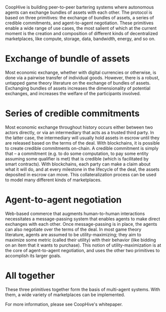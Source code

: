 CoopHive is building peer-to-peer bartering systems where autonomous agents can exchange bundles of assets with each other. The protocol is based on three primitives: the exchange of bundles of assets, a series of credible commitments, and agent-to-agent negotiation. These primitives enable a wide range of use cases, the most salient of which at the current moment is the creation and composition of different kinds of decentralized marketplaces, like compute, storage, data, bandwidth, energy, and so on.


# Exchange of bundle of assets

Most economic exchange, whether with digital currencies or otherwise, is done via a pairwise transfer of individual goods. However, there is a robust, untapped game theory literature on the exchange of bundles of assets. Exchanging bundles of assets increases the dimensionality of potential exchanges, and increases the welfare of the participants involved. 


# Series of credible commitments

Most economic exchange throughout history occurs either between two actors directly, or via an intermediary that acts as a trusted third party. In the latter case, the intermediary will usually hold assets in escrow until they are released based on the terms of the deal. With blockchains, it is possible to create credible commitments on-chain. A credible commitment is simply that – a commitment (e.g. to do some computation, to pay some entity assuming some qualifier is met) that is credible (which is facilitated by smart contracts). With blockchains, each party can make a claim about what it will do, and at every milestone in the lifecycle of the deal, the assets deposited in escrow can move. This collateralization process can be used to model many different kinds of marketplaces.


# Agent-to-agent negotiation

Web-based commerce that augments human-to-human interactions necessitates a message-passing system that enables agents to make direct exchanges with each other. Once message-passing is in place, the agents can also negotiate over the terms of the deal. In most game theory literature, agents are assumed to be utility-maximizing; they aim to maximize some metric (called their utility) with their behavior (like bidding on an item that it wants to purchase). This notion of utility-maximization is at the core of agent-to-agent negotiation, and uses the other two primitives to accomplish its larger goals. 


# All together

These three primitives together form the basis of multi-agent systems. With them, a wide variety of marketplaces can be implemented.

For more information, please see CoopHive's whitepaper.
